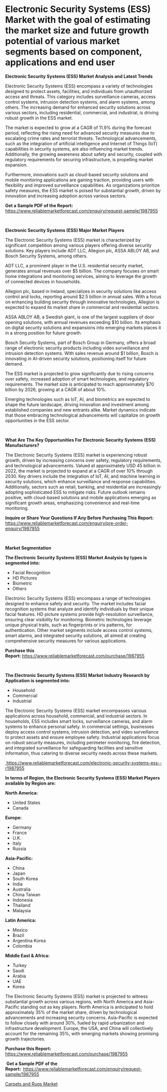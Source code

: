 <p><h1>Electronic Security Systems (ESS) Market with the goal of estimating the market size and future growth potential of various market segments based on component, applications and end user</h1></p><p><strong>Electronic Security Systems (ESS) Market Analysis and Latest Trends</strong></p>
<p><p>Electronic Security Systems (ESS) encompass a variety of technologies designed to protect assets, facilities, and individuals from unauthorized access and threats. This category includes surveillance cameras, access control systems, intrusion detection systems, and alarm systems, among others. The increasing demand for enhanced security solutions across various sectors, including residential, commercial, and industrial, is driving robust growth in the ESS market.</p><p>The market is expected to grow at a CAGR of 11.9% during the forecast period, reflecting the rising need for advanced security measures due to escalating crime rates and terrorist threats. Technological advancements, such as the integration of artificial intelligence and Internet of Things (IoT) capabilities in security systems, are also influencing market trends. Additionally, the growing awareness about safety and security, coupled with regulatory requirements for securing infrastructure, is propelling market expansion. </p><p>Furthermore, innovations such as cloud-based security solutions and mobile monitoring applications are gaining traction, providing users with flexibility and improved surveillance capabilities. As organizations prioritize safety measures, the ESS market is poised for substantial growth, driven by innovation and increasing adoption across various sectors.</p></p>
<p><strong>Get a Sample PDF of the Report:&nbsp;</strong> <a href="https://www.reliablemarketforecast.com/enquiry/request-sample/1987955?utm_campaign=2803&utm_medium=2&utm_source=Github&utm_content=ia&utm_term=28032025&utm_id=electronic-security-systems-ess">https://www.reliablemarketforecast.com/enquiry/request-sample/1987955</a></p>
<p>&nbsp;</p>
<p><strong>Electronic Security Systems (ESS) Major Market Players</strong></p>
<p><p>The Electronic Security Systems (ESS) market is characterized by significant competition among various players offering diverse security solutions. Key players include ADT LLC, Allegion plc, ASSA ABLOY AB, and Bosch Security Systems, among others.</p><p>ADT LLC, a prominent player in the U.S. residential security market, generates annual revenues over $5 billion. The company focuses on smart home integrations and monitoring services, aiming to leverage the growth of connected devices in households.</p><p>Allegion plc, based in Ireland, specializes in security solutions like access control and locks, reporting around $2.5 billion in annual sales. With a focus on enhancing building security through innovative technologies, Allegion is expected to expand its market share in commercial and residential sectors.</p><p>ASSA ABLOY AB, a Swedish giant, is one of the largest suppliers of door opening solutions, with annual revenues exceeding $10 billion. Its emphasis on digital security solutions and expansions into emerging markets places it in a strong position for future growth.</p><p>Bosch Security Systems, part of Bosch Group in Germany, offers a broad range of electronic security products including video surveillance and intrusion detection systems. With sales revenue around $1 billion, Bosch is innovating in AI-driven security solutions, positioning itself for future demand.</p><p>The ESS market is projected to grow significantly due to rising concerns over safety, increased adoption of smart technologies, and regulatory requirements. The market size is anticipated to reach approximately $70 billion by 2026, growing at a CAGR of about 10%.</p><p>Emerging technologies such as IoT, AI, and biometrics are expected to shape the future landscape, driving innovation and investment among established companies and new entrants alike. Market dynamics indicate that those embracing technological advancements will capitalize on growth opportunities in the ESS sector.</p></p>
<p>&nbsp;</p>
<p><strong>What Are The Key Opportunities For Electronic Security Systems (ESS) Manufacturers?</strong></p>
<p><p>The Electronic Security Systems (ESS) market is experiencing robust growth, driven by increasing concerns over safety, regulatory requirements, and technological advancements. Valued at approximately USD 45 billion in 2022, the market is projected to expand at a CAGR of over 10% through 2030. Key drivers include the integration of IoT, AI, and machine learning in security solutions, which enhance surveillance and response capabilities. Additionally, sectors such as retail, banking, and residential are increasingly adopting sophisticated ESS to mitigate risks. Future outlook remains positive, with cloud-based solutions and mobile applications emerging as significant growth areas, emphasizing convenience and real-time monitoring.</p></p>
<p><strong>Inquire or Share Your Questions If Any Before Purchasing This Report:</strong> <a href="https://www.reliablemarketforecast.com/enquiry/pre-order-enquiry/1987955?utm_campaign=2803&utm_medium=2&utm_source=Github&utm_content=ia&utm_term=28032025&utm_id=electronic-security-systems-ess">https://www.reliablemarketforecast.com/enquiry/pre-order-enquiry/1987955</a></p>
<p>&nbsp;</p>
<p><strong>Market Segmentation</strong></p>
<p><strong>The Electronic Security Systems (ESS) Market Analysis by types is segmented into:</strong></p>
<p><ul><li>Facial Recognition</li><li>HD Pictures</li><li>Biometric</li><li>Others</li></ul></p>
<p><p>Electronic Security Systems (ESS) encompass a range of technologies designed to enhance safety and security. The market includes facial recognition systems that analyze and identify individuals by their unique facial features. HD picture systems provide high-resolution surveillance, ensuring clear visibility for monitoring. Biometric technologies leverage unique physical traits, such as fingerprints or iris patterns, for authentication. Other market segments include access control systems, smart alarms, and integrated security solutions, all aimed at creating comprehensive security measures for various applications.</p></p>
<p><strong>Purchase this Report:&nbsp;</strong><a href="https://www.reliablemarketforecast.com/purchase/1987955?utm_campaign=2803&utm_medium=2&utm_source=Github&utm_content=ia&utm_term=28032025&utm_id=electronic-security-systems-ess">https://www.reliablemarketforecast.com/purchase/1987955</a></p>
<p>&nbsp;</p>
<p><strong>The Electronic Security Systems (ESS) Market Industry Research by Application is segmented into:</strong></p>
<p><ul><li>Household</li><li>Commercial</li><li>Industrial</li></ul></p>
<p><p>The Electronic Security Systems (ESS) market encompasses various applications across household, commercial, and industrial sectors. In households, ESS includes smart locks, surveillance cameras, and alarm systems to enhance personal safety. In commercial settings, businesses deploy access control systems, intrusion detection, and video surveillance to protect assets and ensure employee safety. Industrial applications focus on robust security measures, including perimeter monitoring, fire detection, and integrated surveillance for safeguarding facilities and sensitive information, thus catering to diverse security needs across these markets.</p></p>
<p><a href="https://www.reliablemarketforecast.com/electronic-security-systems-ess--r1987955?utm_campaign=2803&utm_medium=2&utm_source=Github&utm_content=ia&utm_term=28032025&utm_id=electronic-security-systems-ess">&nbsp;https://www.reliablemarketforecast.com/electronic-security-systems-ess--r1987955</a></p>
<p><strong>In terms of Region, the Electronic Security Systems (ESS) Market Players available by Region are:</strong></p>
<p>
    <p> <strong> North America: </strong>
        <ul>
            <li>United States</li>
            <li>Canada</li>
        </ul>
        </p> 
    <p> <strong> Europe: </strong>
        <ul>
            <li>Germany</li>
            <li>France</li>
            <li>U.K.</li>
            <li>Italy</li>
            <li>Russia</li>
        </ul>
        </p> 
    <p> <strong> Asia-Pacific: </strong>
        <ul>
            <li>China</li>
            <li>Japan</li>
            <li>South Korea</li>
            <li>India</li>
            <li>Australia</li>
            <li>China Taiwan</li>
            <li>Indonesia</li>
            <li>Thailand</li>
            <li>Malaysia</li>
        </ul>
        </p> 
    <p> <strong> Latin America: </strong>
        <ul>
            <li>Mexico</li>
            <li>Brazil</li>
            <li>Argentina Korea</li>
            <li>Colombia</li>
        </ul>
        </p> 
    <p> <strong> Middle East & Africa: </strong>
        <ul>
            <li>Turkey</li>
            <li>Saudi</li>
            <li>Arabia</li>
            <li>UAE</li>
            <li>Korea</li>
        </ul>
    </p>
    </p>
<p><p>The Electronic Security Systems (ESS) market is projected to witness substantial growth across various regions, with North America and Asia-Pacific standing out as key players. North America is anticipated to hold approximately 35% of the market share, driven by technological advancements and increasing security concerns. Asia-Pacific is expected to follow closely with around 30%, fueled by rapid urbanization and infrastructure development. Europe, the USA, and China will collectively account for the remaining 35%, with emerging markets showing promising growth trajectories.</p></p>
<p><strong>Purchase this Report: </strong><a href="https://www.reliablemarketforecast.com/purchase/1987955?utm_campaign=2803&utm_medium=2&utm_source=Github&utm_content=ia&utm_term=28032025&utm_id=electronic-security-systems-ess">https://www.reliablemarketforecast.com/purchase/1987955</a></p>
<p>&nbsp;<strong>Get a Sample PDF of the Report:&nbsp;&nbsp;</strong><a href="https://www.reliablemarketforecast.com/enquiry/request-sample/1987955?utm_campaign=2803&utm_medium=2&utm_source=Github&utm_content=ia&utm_term=28032025&utm_id=electronic-security-systems-ess">https://www.reliablemarketforecast.com/enquiry/request-sample/1987955</a></p>
<p><strong></strong></p>
<p><p><a href="https://github.com/HobertDavis43/Market-Research-Report-List-2/blob/main/carpets-and-rugs-market.md?utm_campaign=2803&utm_medium=2&utm_source=Github&utm_content=ia&utm_term=28032025&utm_id=electronic-security-systems-ess">Carpets and Rugs Market</a></p></p>